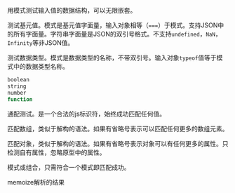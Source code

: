 用模式测试输入值的数据结构，可以无限嵌套。

测试基元值。模式是基元值字面量，输入对象相等（`===`）于模式。支持JSON中的所有字面量。字符串字面量是JSON的双引号格式。不支持`undefined`，`NaN`，`Infinity`等非JSON值。

测试数据类型。模式是数据类型的名称，不带双引号。输入对象`typeof`值等于模式中的数据类型名称。

```js
boolean
string
number
function
```

通配测试。是一个合法的js标识符，始终成功匹配任何值。

匹配数组，类似于解构的语法。如果有省略号表示可以匹配任何更多的数组元素。

匹配对象，类似于解构的语法。如果有省略号表示对象可以有任何更多的属性。只检测自有属性，忽略原型中的属性。

模式或组合，只需符合一个模式即匹配成功。

memoize解析的结果

